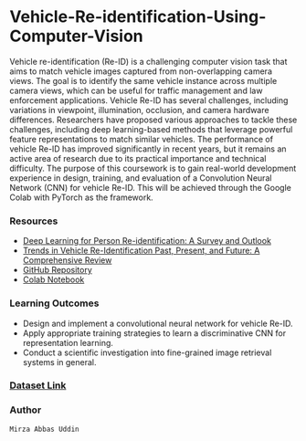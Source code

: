 # Vehicle-Re-identification-Using-Computer-Vision
Vehicle re-identification (Re-ID) is a challenging computer vision task that aims to match vehicle images captured from non-overlapping camera views. The goal is to identify the same vehicle instance across multiple camera views, which can be useful for traffic management and law enforcement applications. Vehicle Re-ID has several challenges, including variations in viewpoint, illumination, occlusion, and camera hardware differences. Researchers have proposed various approaches to tackle these challenges, including deep learning-based methods that leverage powerful feature representations to match similar vehicles. The performance of vehicle Re-ID has improved significantly in recent years, but it remains an active area of research due to its practical importance and technical difficulty. The purpose of this coursework is to gain real-world development experience in design, training, and evaluation of a Convolution Neural Network (CNN) for vehicle Re-ID. This will be achieved through the Google Colab with PyTorch as the framework.

### Resources
- [Deep Learning for Person Re-identification: A Survey and Outlook](https://arxiv.org/pdf/2001.04193)
- [Trends in Vehicle Re-Identification Past, Present, and Future: A Comprehensive Review](https://www.mdpi.com/2227-7390/9/24/3162)
- [GitHub Repository](https://github.com/Surrey-EEEM071-CVDL/2024CourseWork)
- [Colab Notebook](https://colab.research.google.com/drive/1fH9ZxSr8fm0PeB5-F194nxPnqjuu4wvs?usp=sharing)

### Learning Outcomes
  - Design and implement a convolutional neural network for vehicle Re-ID.
  - Apply appropriate training strategies to learn a discriminative CNN for representation learning.
  - Conduct a scientific investigation into fine-grained image retrieval systems in general.

### [Dataset Link](https://drive.google.com/file/u/1/d/1TfGT84sEv-KBXOwi735_ECr7gjTyCJNz/view?usp=sharing)

### Author
    Mirza Abbas Uddin
